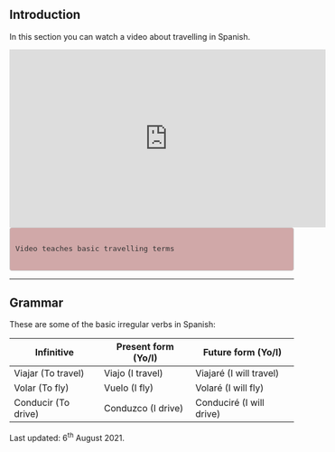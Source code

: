 
<body>

<div class="container">  

<div class="container">  

<h2>Introduction</h2>
<p>In this section you can watch a video about travelling in Spanish.</p>

<iframe width="560" height="315" src="https://www.youtube.com/embed/1BY1lHeUi0Y" frameborder="0" allow="accelerometer; autoplay; clipboard-write; encrypted-media; gyroscope; picture-in-picture" allowfullscreen></iframe>
  
  

<style>

pre {
    display: block;
    padding: 9.5px;
    margin: 0 0 10px;
    font-size: 13px;
    line-height: 1.42857143;
    color: #333;
    word-break: break-all;
    word-wrap: break-word;
    background-color: #d0a8a8;
    border: 1px solid #ccc;
    border-radius: 4px;
}

</style>

<pre>

Video teaches basic travelling terms 

</pre>








<hr/>
</div>

<!-- THIS IS THE THIRD SECTION OF THE PAGE -->
<div class="container"> 

 <h2>Grammar</h2>
  <p>These are some of the basic irregular verbs in Spanish:</p>            
  <table class="table table-striped">
    <thead>
      <tr>
        <th>Infinitive</th>
        <th>Present form (Yo/I)</th>
        <th>Future form (Yo/I)</th>
      </tr>
    </thead>
    <tbody>
      <tr>
        <td>Viajar (To travel)</td>
        <td>Viajo (I travel)</td>
        <td>Viajaré (I will travel)</td>
      </tr>
      <tr>
        <td>Volar (To fly)</td>
        <td>Vuelo (I fly)</td>
        <td>Volaré (I will fly)</td>
      </tr>
      <tr>
        <td>Conducir (To drive)</td>
        <td>Conduzco (I drive)</td>
        <td>Conduciré (I will drive)</td>
      </tr>
    </tbody>
  </table>

</div>

<!-- THIS IS THE FOOTER SECTION OF THE PAGE -->
<p>Last updated: 6<sup>th</sup> August 2021.</p>

	




 










